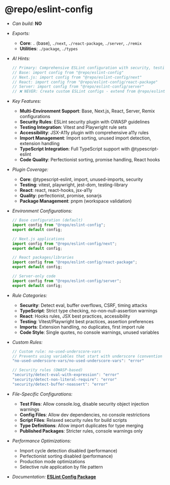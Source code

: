 # @repo/eslint-config

- _Can build:_ **NO**

- _Exports:_
  - **Core**: `.` (base), `./next`, `./react-package`, `./server`, `./remix`
  - **Utilities**: `./package`, `./types`

- _AI Hints:_

  ```typescript
  // Primary: Comprehensive ESLint configuration with security, testing, accessibility
  // Base: import config from "@repo/eslint-config"
  // Next.js: import config from "@repo/eslint-config/next"
  // React: import config from "@repo/eslint-config/react-package"
  // Server: import config from "@repo/eslint-config/server"
  // ❌ NEVER: Create custom ESLint configs - extend from @repo/eslint-config
  ```

- _Key Features:_
  - **Multi-Environment Support**: Base, Next.js, React, Server, Remix
    configurations
  - **Security Rules**: ESLint security plugin with OWASP guidelines
  - **Testing Integration**: Vitest and Playwright rule sets
  - **Accessibility**: JSX-A11y plugin with comprehensive a11y rules
  - **Import Management**: Import sorting, unused import detection, extension
    handling
  - **TypeScript Integration**: Full TypeScript support with @typescript-eslint
  - **Code Quality**: Perfectionist sorting, promise handling, React hooks

- _Plugin Coverage:_
  - **Core**: @typescript-eslint, import, unused-imports, security
  - **Testing**: vitest, playwright, jest-dom, testing-library
  - **React**: react, react-hooks, jsx-a11y
  - **Quality**: perfectionist, promise, sonarjs
  - **Package Management**: pnpm (workspace validation)

- _Environment Configurations:_

  ```javascript
  // Base configuration (default)
  import config from "@repo/eslint-config";
  export default config;

  // Next.js applications
  import config from "@repo/eslint-config/next";
  export default config;

  // React packages/libraries
  import config from "@repo/eslint-config/react-package";
  export default config;

  // Server-only code
  import config from "@repo/eslint-config/server";
  export default config;
  ```

- _Rule Categories:_
  - **Security**: Detect eval, buffer overflows, CSRF, timing attacks
  - **TypeScript**: Strict type checking, no-non-null-assertion warnings
  - **React**: Hooks rules, JSX best practices, accessibility
  - **Testing**: Vitest/Playwright best practices, assertion preferences
  - **Imports**: Extension handling, no duplicates, first import rule
  - **Code Style**: Single quotes, no console warnings, unused variables

- _Custom Rules:_

  ```typescript
  // Custom rule: no-used-underscore-vars
  // Prevents using variables that start with underscore (convention for unused)
  "no-used-underscore-vars/no-used-underscore-vars": "error"

  // Security rules (OWASP-based)
  "security/detect-eval-with-expression": "error"
  "security/detect-non-literal-require": "error"
  "security/detect-buffer-noassert": "error"
  ```

- _File-Specific Configurations:_
  - **Test Files**: Allow console.log, disable security object injection
    warnings
  - **Config Files**: Allow dev dependencies, no console restrictions
  - **Script Files**: Relaxed security rules for build scripts
  - **Type Definitions**: Allow import duplicates for type merging
  - **Published Packages**: Stricter rules, console warnings only

- _Performance Optimizations:_
  - Import cycle detection disabled (performance)
  - Perfectionist sorting disabled (performance)
  - Production mode optimizations
  - Selective rule application by file pattern

- _Documentation:_ **[ESLint Config Package](../../apps/docs/packages/config/)**

